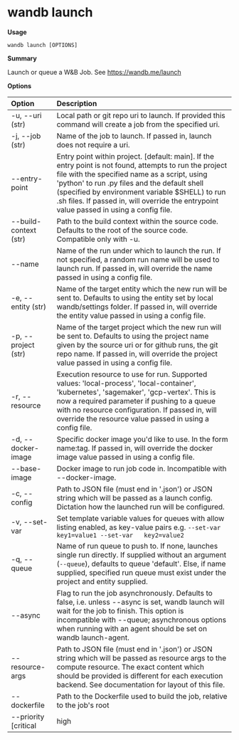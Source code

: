 # wandb launch

**Usage**

`wandb launch [OPTIONS]`

**Summary**

Launch or queue a W&B Job. See https://wandb.me/launch

**Options**

| **Option** | **Description** |
| :--- | :--- |
| -u, --uri (str) | Local path or git repo uri to launch. If   provided this command will create a job from the specified uri. |
| -j, --job (str) | Name of the job to launch. If passed in,   launch does not require a uri. |
| --entry-point | Entry point within project. [default: main].   If the entry point is not found, attempts to run the project file with the specified name   as a script, using 'python' to run .py files and the default shell (specified by   environment variable $SHELL) to run .sh files. If passed in, will override the   entrypoint value passed in using a config file. |
| --build-context (str) | Path to the build context within the source   code. Defaults to the root of the source code. Compatible only with -u. |
| --name | Name of the run under which to launch the   run. If not specified, a random run name will be used to launch run. If passed in,   will override the name passed in using a config file. |
| -e, --entity (str) | Name of the target entity which the new run   will be sent to. Defaults to using the entity set by local wandb/settings folder.   If passed in, will override the entity value passed in using a config file. |
| -p, --project (str) | Name of the target project which the new run   will be sent to. Defaults to using the project name given by the source uri or for   github runs, the git repo name. If passed in, will override the project value passed   in using a config file. |
| -r, --resource | Execution resource to use for run. Supported   values: 'local-process', 'local-container', 'kubernetes', 'sagemaker', 'gcp-vertex'.   This is now a required parameter if pushing to a queue with no resource configuration.   If passed in, will override the resource value passed in using a config file. |
| -d, --docker-image | Specific docker image you'd like to use. In the form name:tag. If passed in, will   override the docker image value passed in using a config file. |
| --base-image | Docker image to run job code in.   Incompatible with --docker-image. |
| -c, --config | Path to JSON file (must end in '.json') or   JSON string which will be passed as a launch config. Dictation how the launched run will   be configured. |
| -v, --set-var | Set template variable values for queues with   allow listing enabled, as key-value pairs e.g. `--set-var key1=value1 --set-var   key2=value2` |
| -q, --queue | Name of run queue to push to. If none,   launches single run directly. If supplied without an argument (`--queue`), defaults to   queue 'default'. Else, if name supplied, specified run queue must exist under the   project and entity supplied. |
| --async | Flag to run the job asynchronously. Defaults   to false, i.e. unless --async is set, wandb launch will wait for the job to finish. This   option is incompatible with --queue; asynchronous options when running with an   agent should be set on wandb launch-agent. |
| --resource-args | Path to JSON file (must end in '.json') or   JSON string which will be passed as resource args to the compute resource. The exact   content which should be provided is different for each execution backend. See   documentation for layout of this file. |
| --dockerfile | Path to the Dockerfile used to build the   job, relative to the job's root |
| --priority [critical|high|medium|low] | When --queue is passed, set the priority of the job. Launch jobs with higher priority   are served first.  The order, from highest to lowest priority, is: critical, high,   medium, low |


